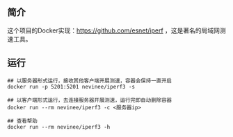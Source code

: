 ## 简介

这个项目的Docker实现：https://github.com/esnet/iperf ，这是著名的局域网测速工具。

## 运行

```
## 以服务器形式运行，接收其他客户端开展测速，容器会保持一直开启
docker run -p 5201:5201 nevinee/iperf3 -s

## 以客户端形式运行，去连接服务器开展测速，运行完即自动删除容器
docker run --rm nevinee/iperf3 -c <服务器ip>

## 查看帮助
docker run --rm nevinee/iperf3 -h
```